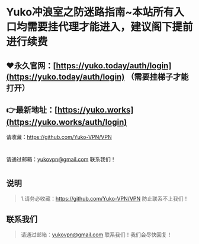 Yuko冲浪室之防迷路指南~本站所有入口均需要挂代理才能进入，建议阁下提前进行续费
==== 
:heart:永久官网：[https://yuko.today/auth/login](https://yuko.today/auth/login) （需要挂梯子才能打开）
-------
:point_right:最新地址：[https://yuko.works](https://yuko.works/auth/login) 
-------
请收藏：https://github.com/Yuko-VPN/VPN
#
请通过邮箱：yukovpn@gmail.com 联系我们！
#
说明
-------  
>1.请务必收藏：https://github.com/Yuko-VPN/VPN
 防止联系不上我们！

联系我们
-------
>请通过邮箱：yukovpn@gmail.com 联系我们！我们会尽快回复！
